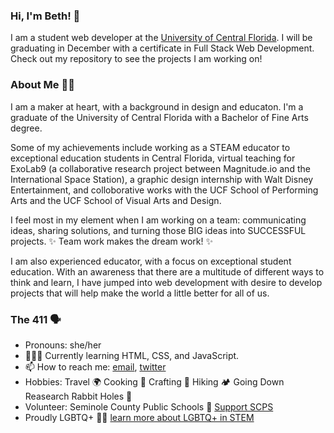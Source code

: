 ### Hi, I'm Beth! 👋

I am a student web developer at the [University of Central Florida](https://github.com/UCF-Coding-Boot-Camp). I will be graduating in December with a certificate in Full Stack Web Development. Check out my repository to see the projects I am working on! 

### About Me 👩‍💻
I am a maker at heart, with a background in design and educaton. I'm a graduate of the University of Central Florida with a Bachelor of Fine Arts degree. 


Some of my achievements include working as a STEAM educator to exceptional education students in Central Florida, virtual teaching for ExoLab9 (a collaborative research project between Magnitude.io and the International Space Station), a graphic design internship with Walt Disney Entertainment, and colloborative works with the UCF School of Performing Arts and the UCF School of Visual Arts and Design. 


I feel most in my element when I am working on a team: communicating ideas, sharing solutions, and turning those BIG ideas into SUCCESSFUL projects. ✨ Team work makes the dream work! ✨


I am also experienced educator, with a focus on exceptional student education. With an awareness that 
there are a multitude of different ways to think and learn, I have jumped into web development with desire to 
develop projects that will help make the world a little better for all of us. 

### The 411 🗣
- Pronouns: she/her
- 👩🏻‍💻 Currently learning HTML, CSS, and JavaScript. 
- 📫 How to reach me: [email](bethdecarlo@gmail.com), [twitter](https://twitter.com/Edec000/)
- Hobbies: Travel 🌍 Cooking 🍲 Crafting 🎨 Hiking 🏕 Going Down Reasearch Rabbit Holes 🐇 
- Volunteer: Seminole County Public Schools 🍎 [Support SCPS](https://www.scps.k12.fl.us/community/get-involved/)
- Proudly LGBTQ+ 🏳️‍🌈 [learn more about LGBTQ+ in STEM](prideinstem.org)


